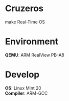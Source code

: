 # Cruzeros
make Real-Time OS

# Environment
**QEMU**: ARM RealView PB-A8

# Develop
**OS**: Linux Mint 20 </br>
**Compiler**: ARM-GCC
